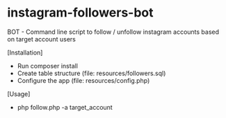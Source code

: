 # instagram-followers-bot
BOT - Command line script to follow / unfollow instagram accounts based on target account users

[Installation]
* Run composer install
* Create table structure (file: resources/followers.sql)
* Configure the app (file: resources/config.php)

[Usage]

* php follow.php -a target_account
